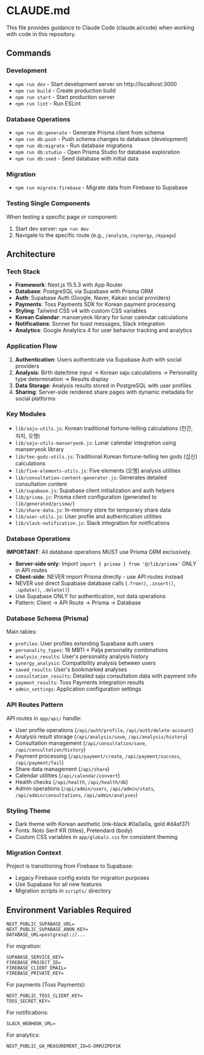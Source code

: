 # CLAUDE.md

This file provides guidance to Claude Code (claude.ai/code) when working with code in this repository.

## Commands

### Development
- `npm run dev` - Start development server on http://localhost:3000
- `npm run build` - Create production build
- `npm run start` - Start production server
- `npm run lint` - Run ESLint

### Database Operations
- `npm run db:generate` - Generate Prisma client from schema
- `npm run db:push` - Push schema changes to database (development)
- `npm run db:migrate` - Run database migrations
- `npm run db:studio` - Open Prisma Studio for database exploration
- `npm run db:seed` - Seed database with initial data

### Migration
- `npm run migrate:firebase` - Migrate data from Firebase to Supabase

### Testing Single Components
When testing a specific page or component:
1. Start dev server: `npm run dev`
2. Navigate to the specific route (e.g., `/analyze`, `/synergy`, `/mypage`)

## Architecture

### Tech Stack
- **Framework**: Next.js 15.5.3 with App Router
- **Database**: PostgreSQL via Supabase with Prisma ORM
- **Auth**: Supabase Auth (Google, Naver, Kakao social providers)
- **Payments**: Toss Payments SDK for Korean payment processing
- **Styling**: Tailwind CSS v4 with custom CSS variables
- **Korean Calendar**: manseryeok library for lunar calendar calculations
- **Notifications**: Sonner for toast messages, Slack integration
- **Analytics**: Google Analytics 4 for user behavior tracking and analytics

### Application Flow
1. **Authentication**: Users authenticate via Supabase Auth with social providers
2. **Analysis**: Birth date/time input → Korean saju calculations → Personality type determination → Results display
3. **Data Storage**: Analysis results stored in PostgreSQL with user profiles
4. **Sharing**: Server-side rendered share pages with dynamic metadata for social platforms

### Key Modules
- `lib/saju-utils.js`: Korean traditional fortune-telling calculations (천간, 지지, 오행)
- `lib/saju-utils-manseryeok.js`: Lunar calendar integration using manseryeok library
- `lib/ten-gods-utils.js`: Traditional Korean fortune-telling ten gods (십신) calculations
- `lib/five-elements-utils.js`: Five elements (오행) analysis utilities
- `lib/consultation-content-generator.js`: Generates detailed consultation content
- `lib/supabase.js`: Supabase client initialization and auth helpers
- `lib/prisma.js`: Prisma client configuration (generated to `lib/generated/prisma/`)
- `lib/share-data.js`: In-memory store for temporary share data
- `lib/user-utils.js`: User profile and authentication utilities
- `lib/slack-notification.js`: Slack integration for notifications

### Database Operations
**IMPORTANT**: All database operations MUST use Prisma ORM exclusively.
- **Server-side only**: Import `import { prisma } from '@/lib/prisma'` ONLY in API routes
- **Client-side**: NEVER import Prisma directly - use API routes instead
- NEVER use direct Supabase database calls (`.from()`, `.insert()`, `.update()`, `.delete()`)
- Use Supabase ONLY for authentication, not data operations
- Pattern: Client → API Route → Prisma → Database

### Database Schema (Prisma)
Main tables:
- `profiles`: User profiles extending Supabase auth.users
- `personality_types`: 16 MBTI × Palja personality combinations
- `analysis_results`: User's personality analysis history
- `synergy_analysis`: Compatibility analysis between users
- `saved_results`: User's bookmarked analyses
- `consultation_results`: Detailed saju consultation data with payment info
- `payment_results`: Toss Payments integration results
- `admin_settings`: Application configuration settings

### API Routes Pattern
API routes in `app/api/` handle:
- User profile operations (`/api/auth/profile`, `/api/auth/delete-account`)
- Analysis result storage (`/api/analysis/save`, `/api/analysis/history`)
- Consultation management (`/api/consultation/save`, `/api/consultation/history`)
- Payment processing (`/api/payment/create`, `/api/payment/success`, `/api/payment/fail`)
- Share data management (`/api/share`)
- Calendar utilities (`/api/calendar/convert`)
- Health checks (`/api/health`, `/api/health/db`)
- Admin operations (`/api/admin/users`, `/api/admin/stats`, `/api/admin/consultations`, `/api/admin/analyses`)

### Styling Theme
- Dark theme with Korean aesthetic (ink-black #0a0a0a, gold #d4af37)
- Fonts: Noto Serif KR (titles), Pretendard (body)
- Custom CSS variables in `app/globals.css` for consistent theming

### Migration Context
Project is transitioning from Firebase to Supabase:
- Legacy Firebase config exists for migration purposes
- Use Supabase for all new features
- Migration scripts in `scripts/` directory

## Environment Variables Required
```
NEXT_PUBLIC_SUPABASE_URL=
NEXT_PUBLIC_SUPABASE_ANON_KEY=
DATABASE_URL=postgresql://...
```

For migration:
```
SUPABASE_SERVICE_KEY=
FIREBASE_PROJECT_ID=
FIREBASE_CLIENT_EMAIL=
FIREBASE_PRIVATE_KEY=
```

For payments (Toss Payments):
```
NEXT_PUBLIC_TOSS_CLIENT_KEY=
TOSS_SECRET_KEY=
```

For notifications:
```
SLACK_WEBHOOK_URL=
```

For analytics:
```
NEXT_PUBLIC_GA_MEASUREMENT_ID=G-DRMJZPDY1K
```